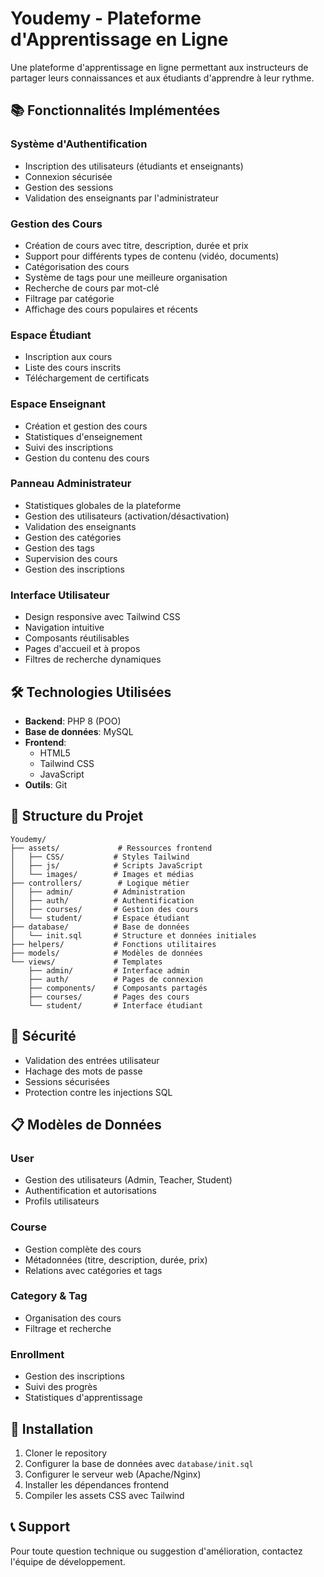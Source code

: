 # Youdemy - Plateforme d'Apprentissage en Ligne

Une plateforme d'apprentissage en ligne permettant aux instructeurs de partager leurs connaissances et aux étudiants d'apprendre à leur rythme.

## 📚 Fonctionnalités Implémentées

### Système d'Authentification
- Inscription des utilisateurs (étudiants et enseignants)
- Connexion sécurisée
- Gestion des sessions
- Validation des enseignants par l'administrateur

### Gestion des Cours
- Création de cours avec titre, description, durée et prix
- Support pour différents types de contenu (vidéo, documents)
- Catégorisation des cours
- Système de tags pour une meilleure organisation
- Recherche de cours par mot-clé
- Filtrage par catégorie
- Affichage des cours populaires et récents

### Espace Étudiant
- Inscription aux cours
- Liste des cours inscrits
- Téléchargement de certificats

### Espace Enseignant
- Création et gestion des cours
- Statistiques d'enseignement
- Suivi des inscriptions
- Gestion du contenu des cours

### Panneau Administrateur
- Statistiques globales de la plateforme
- Gestion des utilisateurs (activation/désactivation)
- Validation des enseignants
- Gestion des catégories
- Gestion des tags
- Supervision des cours
- Gestion des inscriptions

### Interface Utilisateur
- Design responsive avec Tailwind CSS
- Navigation intuitive
- Composants réutilisables
- Pages d'accueil et à propos
- Filtres de recherche dynamiques

## 🛠️ Technologies Utilisées

- **Backend**: PHP 8 (POO)
- **Base de données**: MySQL
- **Frontend**: 
  - HTML5
  - Tailwind CSS
  - JavaScript
- **Outils**: Git

## 📁 Structure du Projet

```
Youdemy/
├── assets/             # Ressources frontend
│   ├── CSS/           # Styles Tailwind
│   ├── js/            # Scripts JavaScript
│   └── images/        # Images et médias
├── controllers/        # Logique métier
│   ├── admin/         # Administration
│   ├── auth/          # Authentification
│   ├── courses/       # Gestion des cours
│   └── student/       # Espace étudiant
├── database/          # Base de données
│   └── init.sql       # Structure et données initiales
├── helpers/           # Fonctions utilitaires
├── models/            # Modèles de données
└── views/             # Templates
    ├── admin/         # Interface admin
    ├── auth/          # Pages de connexion
    ├── components/    # Composants partagés
    ├── courses/       # Pages des cours
    └── student/       # Interface étudiant
```

## 🔐 Sécurité

- Validation des entrées utilisateur
- Hachage des mots de passe
- Sessions sécurisées
- Protection contre les injections SQL

## 📋 Modèles de Données

### User
- Gestion des utilisateurs (Admin, Teacher, Student)
- Authentification et autorisations
- Profils utilisateurs

### Course
- Gestion complète des cours
- Métadonnées (titre, description, durée, prix)
- Relations avec catégories et tags

### Category & Tag
- Organisation des cours
- Filtrage et recherche

### Enrollment
- Gestion des inscriptions
- Suivi des progrès
- Statistiques d'apprentissage

## 🚀 Installation

1. Cloner le repository
2. Configurer la base de données avec `database/init.sql`
3. Configurer le serveur web (Apache/Nginx)
4. Installer les dépendances frontend
5. Compiler les assets CSS avec Tailwind

## 📞 Support

Pour toute question technique ou suggestion d'amélioration, contactez l'équipe de développement.
